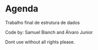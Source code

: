 # Agenda
Trabalho final de estrutura de dados

Code by: Samuel Bianch and Álvaro Junior

Dont use without all rights please. 
